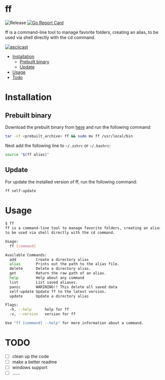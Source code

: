 # ff

![Release](https://github.com/akymos/ff/actions/workflows/release.yml/badge.svg)
[![Go Report Card](https://goreportcard.com/badge/github.com/akymos/ff)](https://goreportcard.com/report/github.com/akymos/ff)


ff is a command-line tool to manage favorite folders, creating an alias, to be used via shell directly with the cd command.

[![asciicast](https://asciinema.org/a/UCxUx5TkKEUEitKyg8FEUZFCi.svg)](https://asciinema.org/a/UCxUx5TkKEUEitKyg8FEUZFCi)

* [Installation](#installation)
  * [Prebuilt binary](#prebuilt-binary)
  * [Update](#update)
* [Usage](#usage)
* [Todo](#todo)

# Installation
## Prebuilt binary
Download the prebuilt binary from [here](https://github.com/akymos/ff/releases/latest) and run the following command:
```bash
tar -xf <prebuilt_archive> ff && sudo mv ff /usr/local/bin
```
Nest add the following line to `~/.zshrc` or `~/.bashrc`: 
```bash
source "$(ff alias)"
```
## Update
For update the installed version of ff, run the following command:
```bash
ff self-update
```

# Usage
```bash
$ ff
ff is a command-line tool to manage favorite folders, creating an alias,
to be used via shell directly with the cd command.

Usage:
  ff [command]

Available Commands:
  add         Create a directory alias
  alias       Prints out the path to the alias file.
  delete      Delete a directory alias.
  get         Return the raw path of an alias.
  help        Help about any command
  list        List saved aliases.
  panic       WARINING!! This delete all saved data
  self-update Update ff to the latest version.
  update      Update a directory alias

Flags:
  -h, --help      help for ff
  -v, --version   version for ff

Use "ff [command] --help" for more information about a command.
```

# TODO
- [ ] clean up the code
- [ ] make a better readme
- [ ] windows support
- [ ] ......
